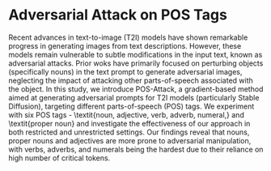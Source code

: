 # Adversarial Attack on POS Tags

Recent advances in text-to-image (T2I) models have shown remarkable progress in generating images from text descriptions. 
However, these models remain vulnerable to subtle modifications in the input text, known as adversarial attacks. 
Prior woks have primarily focused on perturbing objects (specifically nouns) in the text prompt to generate adversarial 
images, neglecting the impact of attacking other parts-of-speech associated with the object. In this study, we introduce 
POS-Attack, a gradient-based method aimed at generating adversarial prompts for T2I models (particularly Stable Diffusion), 
targeting different parts-of-speech (POS) tags. We experiment with six POS tags - \textit{noun, adjective, verb, adverb, numeral,} 
and \textit{proper noun} and investigate the effectiveness of our approach in both restricted and unrestricted settings. 
Our findings reveal that nouns, proper nouns and adjectives are more prone to adversarial manipulation, with verbs, adverbs, 
and numerals being the hardest due to their reliance on high number of critical tokens.